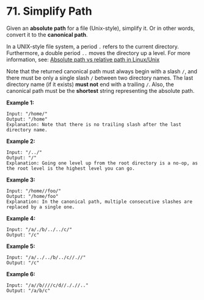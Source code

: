 # 71. Simplify Path

Given an __absolute path__ for a file (Unix-style), simplify it. Or in other
words, convert it to the __canonical path__.

In a UNIX-style file system, a period `.` refers to the current directory.
Furthermore, a double period `..` moves the directory up a level. For more
information, see: [Absolute path vs relative path in Linux/Unix][1]

Note that the returned canonical path must always begin with a slash `/`,
and there must be only a single slash `/` between two directory names. The
last directory name (if it exists) __must not__ end with a trailing `/`. Also,
the canonical path must be the __shortest__ string representing the absolute
path.

__Example 1:__

```
Input: "/home/"
Output: "/home"
Explanation: Note that there is no trailing slash after the last directory name.
```

__Example 2:__

```
Input: "/../"
Output: "/"
Explanation: Going one level up from the root directory is a no-op, as the root level is the highest level you can go.
```

__Example 3:__

```
Input: "/home//foo/"
Output: "/home/foo"
Explanation: In the canonical path, multiple consecutive slashes are replaced by a single one.
```

__Example 4:__

```
Input: "/a/./b/../../c/"
Output: "/c"
```

__Example 5:__

```
Input: "/a/../../b/../c//.//"
Output: "/c"
```

__Example 6:__

```
Input: "/a//b////c/d//././/.."
Output: "/a/b/c"
```

[1]: https://www.linuxnix.com/abslute-path-vs-relative-path-in-linuxunix/
